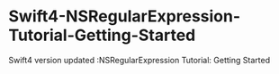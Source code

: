 # Swift4-NSRegularExpression-Tutorial-Getting-Started
Swift4 version updated :NSRegularExpression Tutorial: Getting Started
